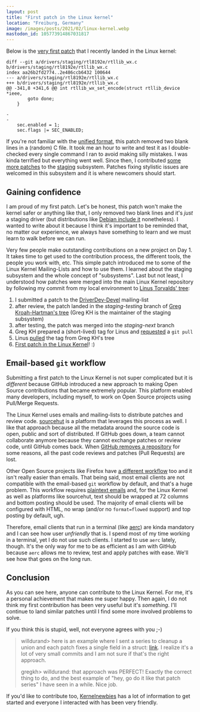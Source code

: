```yaml
---
layout: post
title: "First patch in the Linux kernel"
location: "Freiburg, Germany"
image: /images/posts/2021/02/linux-kernel.webp
mastodon_id: 105773914867031817
---
```


Below is the [very first patch][1] that I recently landed in the Linux kernel:

```
diff --git a/drivers/staging/rtl8192e/rtllib_wx.c b/drivers/staging/rtl8192e/rtllib_wx.c
index aa26b2fd2774..2e486ccb6432 100644
--- a/drivers/staging/rtl8192e/rtllib_wx.c
+++ b/drivers/staging/rtl8192e/rtllib_wx.c
@@ -341,8 +341,6 @@ int rtllib_wx_set_encode(struct rtllib_device *ieee,
 		goto done;
 	}

-
-
 	sec.enabled = 1;
 	sec.flags |= SEC_ENABLED;
```

If you're not familiar with the [unified format][2], this patch removed two
blank lines in a (random) C file. It took me an hour to write and test it as I
double-checked every single command I ran to avoid making silly mistakes. I was
kinda terrified but everything went well. Since then, I contributed [some more
patches][4] to the [staging][3] subsystem. Patches fixing stylistic issues are
welcomed in this subsystem and it is where newcomers should start.

## Gaining confidence

I am proud of my first patch. Let's be honest, this patch won't make the kernel
safer or anything like that, I only removed two blank lines and it's _just_ a
staging driver (but distributions like [Debian include it][9] nonetheless). I
wanted to write about it because I think it's important to be reminded that, no
matter our experience, we always have something to learn and we must learn to
walk before we can run.

Very few people make outstanding contributions on a new project on Day 1. It
takes time to get used to the contribution process, the different tools, the
people you work with, etc. This simple patch introduced me to some of the Linux
Kernel Mailing-Lists and how to use them. I learned about the staging subsystem
and the whole concept of "subsystems". Last but not least, I understood how
patches were merged into the main Linux Kernel repository by following my commit
from my local environment to [Linus Torvalds' tree][5]:

1. I submitted a patch to the [DriverDev-Devel][15] mailing-list
2. after review, the patch landed in the _staging-testing_ branch of [Greg
   Kroah-Hartman's tree][3] (Greg KH is the maintainer of the staging subsystem)
3. after testing, the patch was merged into the _staging-next_ branch
4. Greg KH prepared a (short-lived) tag for Linus and [requested][7] a `git pull`
5. Linus [pulled][8] the tag from Greg KH's tree
6. [First patch in the Linux Kernel][18]! :)

## Email-based `git` workflow

Submitting a first patch to the Linux Kernel is not super complicated but it is
_different_ because GitHub introduced a new approach to making Open Source
contributions that became extremely popular. This platform enabled many
developers, including myself, to work on Open Source projects using Pull/Merge
Requests.

The Linux Kernel uses emails and mailing-lists to distribute patches and review
code. [sourcehut][10] is a platform that leverages this process as well. I like
that approach because all the metadata around the source code is open, public
and sort of distributed. If GitHub goes down, a team cannot collaborate anymore
because they cannot exchange patches or review code, until GitHub comes back.
When [GitHub removes a repository][12] for some reasons, all the past code
reviews and patches (Pull Requests) are lost.

Other Open Source projects like Firefox have [a different workflow][11] too and
it isn't really easier than emails. That being said, most email clients are not
compatible with the email-based `git` workflow by default, and that's a huge
problem. This workflow requires [plaintext emails][13] and, for the Linux Kernel
as well as platforms like sourcehut, text should be wrapped at 72 columns and
bottom posting should be used. The majority of email clients will be configured
with HTML, no wrap (and/or no `format=flowed` support) and top posting by
default, ugh.

Therefore, email clients that run in a terminal (like [aerc][14]) are kinda
mandatory and I can see how user _unfriendly_ that is. I spend most of my time
working in a terminal, yet I do not use such clients. I started to use `aerc`
lately, though. It's the only way for me to be as efficient as I am with GitHub
because `aerc` allows me to review, test and apply patches with ease. We'll see
how that goes on the long run.

## Conclusion

As you can see here, anyone can contribute to the Linux Kernel. For me, it's a
personal achievement that makes me super happy. Then again, I do not think my
first contribution has been very useful but it's _something_. I'll continue to
land similar patches until I find some more involved problems to solve.

If you think this is stupid, well, not everyone agrees with you ;-)

> willdurand> here is an example where I sent a series to cleanup a union and
> each patch fixes a single field in a struct: [link][17]. I realize it's a lot
> of very small commits and I am not sure if that's the right approach.
>
> gregkh> willdurand: that approach was PERFECT! Exactly the correct thing to do,
> and the best example of "hey, go do it like that patch series" I have seen in a
> while.  Nice job.

If you'd like to contribute too, [Kernelnewbies][16] has a lot of information to
get started and everyone I interacted with has been very friendly.

[1]: https://lore.kernel.org/driverdev-devel/20210213034711.14823-1-will+git@drnd.me/
[2]: https://en.wikipedia.org/wiki/Diff#Unified_format
[3]: https://git.kernel.org/pub/scm/linux/kernel/git/gregkh/staging.git/
[4]: https://lore.kernel.org/driverdev-devel/?q=a:will+git@drnd.me
[5]: https://git.kernel.org/pub/scm/linux/kernel/git/torvalds/linux.git/
[7]: https://lore.kernel.org/lkml/YCqhISE0U6%2FUJoLb@kroah.com/
[8]: https://git.kernel.org/pub/scm/linux/kernel/git/torvalds/linux.git/commit/?id=5d99aa093b566d234b51b7822c67059e2bd3ed8d
[9]: https://wiki.debian.org/rtl819x
[10]: https://sourcehut.org/
[11]: https://twitter.com/couac/status/1245323812729753600
[12]: https://twitter.com/grhmc/status/1334138105738256389
[13]: https://useplaintext.email/
[14]: https://aerc-mail.org/
[15]: https://lore.kernel.org/driverdev-devel/
[16]: https://kernelnewbies.org/
[17]: https://lore.kernel.org/driverdev-devel/20210219101206.18036-1-will+git@drnd.me/T/#u
[18]: https://git.kernel.org/pub/scm/linux/kernel/git/torvalds/linux.git/commit/?id=465e8997e8543f78aac5016af018a4ceb445a21b
